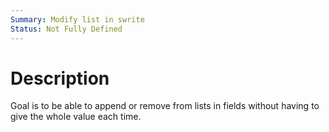 ```yaml
---
Summary: Modify list in swrite
Status: Not Fully Defined
---
```


# Description

Goal is to be able to append or remove from lists in fields without having to
give the whole value each time.
